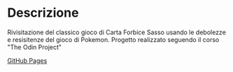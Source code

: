 # Descrizione

Rivisitazione del classico gioco di Carta Forbice Sasso usando le debolezze e resisitenze del gioco di Pokemon.
Progetto realizzato seguendo il corso "The Odin Project"

<p><a href="https://stetisci.github.io/rock-paper-scissors/">GitHub Pages</p>
